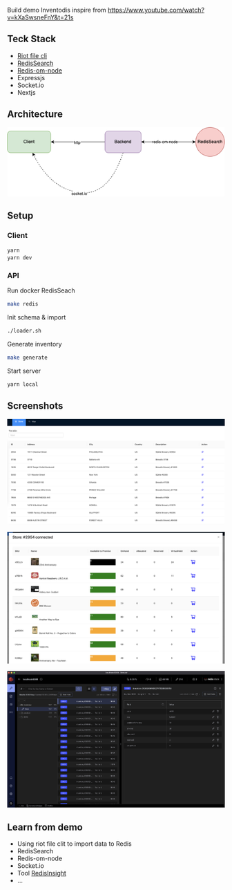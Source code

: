 Build demo Inventodis inspire from https://www.youtube.com/watch?v=kXaSwsneFnY&t=21s

## Teck Stack

- [Riot file cli](https://developer.redis.com/riot/riot-file/index.html)
- [RedisSearch](https://redis.io/docs/stack/search/)
- [Redis-om-node](https://github.com/redis/redis-om-node)
- Expressjs
- Socket.io
- Nextjs

## Architecture

![Architecture](screenshot/04.png)

## Setup

### Client

```sh
yarn
yarn dev
```

### API

Run docker RedisSeach

```sh
make redis
```

Init schema & import

```sh
./loader.sh
```

Generate inventory

```sh
make generate
```

Start server

```sh
yarn local
```

## Screenshots

![List store](screenshot/01.png)

![Inventory](screenshot/02.png)

![](screenshot/03.png)

## Learn from demo

- Using riot file clit to import data to Redis
- RedisSearch
- Redis-om-node
- Socket.io
- Tool [RedisInsight](https://redis.com/redis-enterprise/redis-insight/)
- ...
